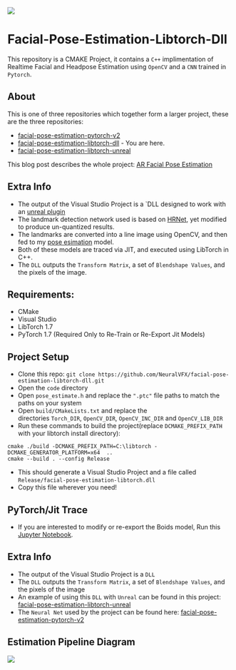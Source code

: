 ![](https://github.com/NeuralVFX/facial-pose-estimation-unity/blob/master/examples/example_celeb_c.gif)
# Facial-Pose-Estimation-Libtorch-Dll

This repository is a CMAKE Project, it contains a `C++` implimentation of Realtime Facial and Headpose Estimation using `OpenCV` and a `CNN` trained in `Pytorch`.

## About
This is one of three repositories which together form a larger project, these are the three repositories:
- [facial-pose-estimation-pytorch-v2](https://github.com/NeuralVFX/facial-pose-estimation-pytorch-v2)
- [facial-pose-estimation-libtorch-dll](https://github.com/NeuralVFX/facial-pose-estimation-libtorch-dll) - You are here.
- [facial-pose-estimation-libtorch-unreal](https://github.com/NeuralVFX/facial-pose-estimation-libtorch-unreal)

This blog post describes the whole project: [AR Facial Pose Estimation](http://neuralvfx.com/augmented-reality/ar-facial-pose-estimation/)

## Extra Info
- The output of the Visual Studio Project is a `DLL designed to work with an [unreal plugin](https://github.com/NeuralVFX/facial-pose-estimation-libtorch-unreal)
- The landmark detection network used is based on [HRNet](https://github.com/HRNet/HRNet-Facial-Landmark-Detection), yet modified to produce un-quantized results.
- The landmarks are converted into a line image using OpenCV, and then fed to my [pose esimation](https://github.com/NeuralVFX/facial-pose-estimation-pytorch-v2) model.
- Both of these models are traced via JIT, and executed using LibTorch in C++.
- The `DLL` outputs the `Transform Matrix`, a set of `Blendshape Values`, and the pixels of the image.

## Requirements:
- CMake
- Visual Studio
- LibTorch 1.7
- PyTorch 1.7 (Required Only to Re-Train or Re-Export Jit Models)

## Project Setup
- Clone this repo: `git clone https://github.com/NeuralVFX/facial-pose-estimation-libtorch-dll.git`
- Open the `code` directory
- Open `pose_estimate.h` and replace the `".ptc"` file paths to match the paths on your system
- Open `build/CMakeLists.txt` and replace the directories `Torch_DIR`, `OpenCV_DIR`, `OpenCV_INC_DIR` and `OpenCV_LIB_DIR`
- Run these commands to build the project(replace `DCMAKE_PREFIX_PATH` with your libtorch install directory):
```
cmake ./build -DCMAKE_PREFIX_PATH=C:\libtorch -DCMAKE_GENERATOR_PLATFORM=x64  ..
cmake --build . --config Release
```
- This should generate a Visual Studio Project and a file called `Release/facial-pose-estimation-libtorch.dll`
- Copy this file wherever you need!

## PyTorch/Jit Trace
- If you are interested to modify or re-export the Boids model, Run this [Jupyter Notebook](libtorch/BoidsJitExport.ipynb).

## Extra Info
- The output of the Visual Studio Project is a `DLL`
- The `DLL` outputs the `Transform Matrix`, a set of `Blendshape Values`, and the pixels of the image
- An example of using this `DLL` with `Unreal` can be found in this project: [facial-pose-estimation-libtorch-unreal](https://github.com/NeuralVFX/facial-pose-estimation-libtorch-unreal)
- The `Neural Net` used by the project can be found here: [facial-pose-estimation-pytorch-v2](https://github.com/NeuralVFX/facial-pose-estimation-pytorch-v2)

## Estimation Pipeline Diagram
![](examples/pipeline_c.png)






